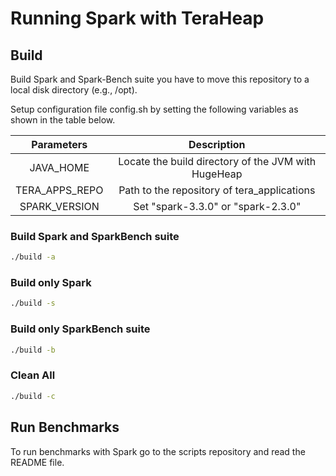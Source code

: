 # Running Spark with TeraHeap

## Build
Build Spark and Spark-Bench suite you have to move this
repository to a local disk directory (e.g., /opt).

Setup configuration file config.sh by setting the following variables
as shown in the table below.

| **Parameters** 	|                   **Description**                   	|
|:--------------:	|:---------------------------------------------------:	|
| JAVA_HOME      	| Locate the build directory of the JVM with HugeHeap 	|
| TERA_APPS_REPO 	| Path to the repository of tera_applications         	|
| SPARK_VERSION 	| Set "spark-3.3.0" or "spark-2.3.0"                    |

### Build Spark and SparkBench suite
```sh
./build -a
```
### Build only Spark
```sh
./build -s
```
### Build only SparkBench suite
```sh
./build -b
```
### Clean All
```sh
./build -c

```
## Run Benchmarks
To run benchmarks with Spark go to the scripts repository and read the
README file. 
